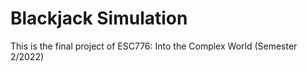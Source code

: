 # Blackjack Simulation
This is the final project of ESC776: Into the Complex World (Semester 2/2022)

